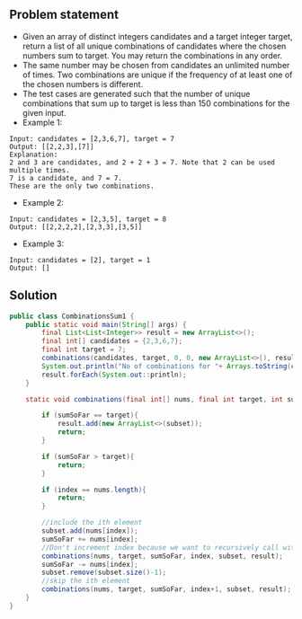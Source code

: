 ## Problem statement
- Given an array of distinct integers candidates and a target integer target, return a list of all unique combinations of candidates where the chosen numbers sum to target. You may return the combinations in any order.
- The same number may be chosen from candidates an unlimited number of times. Two combinations are unique if the
frequency of at least one of the chosen numbers is different.
- The test cases are generated such that the number of unique combinations that sum up to target is less than 150 combinations for the given input.
- Example 1:
```
Input: candidates = [2,3,6,7], target = 7
Output: [[2,2,3],[7]]
Explanation:
2 and 3 are candidates, and 2 + 2 + 3 = 7. Note that 2 can be used multiple times.
7 is a candidate, and 7 = 7.
These are the only two combinations.
```
- Example 2:
```
Input: candidates = [2,3,5], target = 8
Output: [[2,2,2,2],[2,3,3],[3,5]]
```
- Example 3:
```
Input: candidates = [2], target = 1
Output: []
```

## Solution
```java
public class CombinationsSum1 {
    public static void main(String[] args) {
        final List<List<Integer>> result = new ArrayList<>();
        final int[] candidates = {2,3,6,7};
        final int target = 7;
        combinations(candidates, target, 0, 0, new ArrayList<>(), result);
        System.out.println("No of combinations for "+ Arrays.toString(candidates) + " and target " + target + " are "+ result.size());
        result.forEach(System.out::println);
    }

    static void combinations(final int[] nums, final int target, int sumSoFar, int index, final List<Integer> subset, final List<List<Integer>> result){

        if (sumSoFar == target){
            result.add(new ArrayList<>(subset));
            return;
        }

        if (sumSoFar > target){
            return;
        }

        if (index == nums.length){
            return;
        }

        //include the ith element
        subset.add(nums[index]);
        sumSoFar += nums[index];
        //Don't increment index because we want to recursively call with the same index
        combinations(nums, target, sumSoFar, index, subset, result);
        sumSoFar -= nums[index];
        subset.remove(subset.size()-1);
        //skip the ith element
        combinations(nums, target, sumSoFar, index+1, subset, result);
    }
}
```